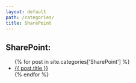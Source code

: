 ```yaml
---
layout: default
path: /categories/
title: SharePoint
---
```


<h2>SharePoint:</h2>

<ul>
  {% for post in site.categories['SharePoint'] %}
  <li>
    <a href="{{ post.url }}">{{ post.title }}</a>
  </li>
  {% endfor %}
</ul>
